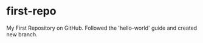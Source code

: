 first-repo
==========

My First Repository on GitHub. 
Followed the 'hello-world' guide and created new branch.
